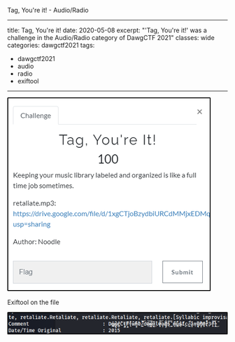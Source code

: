 Tag, You're it! - Audio/Radio

---
title: Tag, You're it!
date: 2020-05-08
excerpt: "'Tag, You're it!' was a challenge in the Audio/Radio category of DawgCTF 2021"
classes: wide
categories: dawgctf2021
tags:
  - dawgctf2021
  - audio
  - radio
  - exiftool
---


![img](/assets/images/ctf/dawgctf2021-tagyoureit/0.png)

Exiftool on the file


![img](/assets/images/ctf/dawgctf2021-tagyoureit/1.png)
